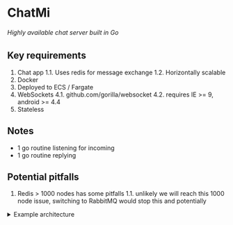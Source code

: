 # ChatMi
###### Highly available chat server built in Go

## Key requirements

1. Chat app
    1.1. Uses redis for message exchange
    1.2. Horizontally scalable
2. Docker
3. Deployed to ECS / Fargate
4. WebSockets
    4.1. github.com/gorilla/websocket
    4.2. requires IE >= 9, android >= 4.4
5. Stateless

## Notes
* 1 go routine listening for incoming
* 1 go routine replying

## Potential pitfalls
1. Redis > 1000 nodes has some pitfalls
	1.1. unlikely we will reach this 1000 node issue, switching to RabbitMQ would stop this and potentially 
    
<details>
<summary>Example architecture</summary>
<p>
```
                    ┌──────────────────────┐                  
                    │    load balancer     │                  
 ecs                └──────────────────────┘                  
┌────────────────────────────────────────────────────────────┐
│                                                            │
│            cluster1                     cluster2           │
│   ┌─────────────────────────┐  ┌─────────────────────────┐ │
│   │ ┌─────────┐┌─────────┐  │  │ ┌─────────┐┌─────────┐  │ │
│   │ │   app   ││   app   │  │  │ │   app   ││   app   │  │ │
│   │ └─────────┘└─────────┘  │  │ └─────────┘└─────────┘  │ │
│   │       ┌─────────┐       │  │       ┌─────────┐       │ │
│   │       │   app   │       │  │       │   app   │       │ │
│   │       └─────────┘       │  │       └─────────┘       │ │
│   └─────────────────────────┘  └─────────────────────────┘ │
│                                                            │
│                        redis cluster                       │
│                 ┌───────────────────────────┐              │
│                 │  ┌─────────┐ ┌─────────┐  │              │
│                 │  │  redis  │ │  redis  │  │              │
│                 │  └─────────┘ └─────────┘  │              │
│                 │        ┌─────────┐        │              │
│                 │        │  redis  │        │              │
│                 │        └─────────┘        │              │
│                 └───────────────────────────┘              │
└────────────────────────────────────────────────────────────┘
```
</p>
</details>
